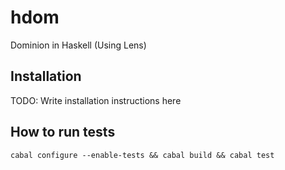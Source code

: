 # hdom

Dominion in Haskell (Using Lens)

## Installation

TODO: Write installation instructions here

## How to run tests

```
cabal configure --enable-tests && cabal build && cabal test
```
